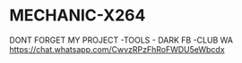 # MECHANIC-X264
DONT FORGET MY PROJECT  -TOOLS  - DARK FB -CLUB WA https://chat.whatsapp.com/CwvzRPzFhRoFWDU5eWbcdx
